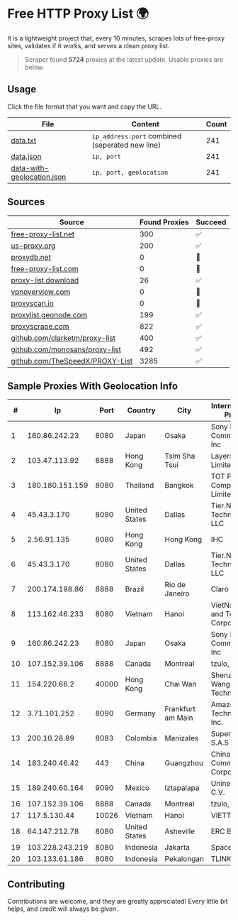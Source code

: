 
# Free HTTP Proxy List 🌍

It is a lightweight project that, every 10 minutes, scrapes lots of free-proxy sites, validates if it works, and serves a clean proxy list.


> Scraper found **5724** proxies at the latest update. Usable proxies are below.

## Usage

Click the file format that you want and copy the URL.


|File|Content|Count|
|----|-------|-----|
|[data.txt](https://raw.githubusercontent.com/themiralay/Proxy-List-World/master/data.txt)|`ip_address:port` combined (seperated new line)|241|
|[data.json](https://raw.githubusercontent.com/themiralay/Proxy-List-World/master/data.json)|`ip, port`|241|
|[data-with-geolocation.json](https://raw.githubusercontent.com/themiralay/Proxy-List-World/master/data-with-geolocation.json)|`ip, port, geolocation`|241|

## Sources

|Source|Found Proxies|Succeed|
|------|-------------|-------|
|[free-proxy-list.net](https://free-proxy-list.net)|300|✅|
|[us-proxy.org](https://www.us-proxy.org)|200|✅|
|[proxydb.net](http://proxydb.net)|0|🚫|
|[free-proxy-list.com](https://free-proxy-list.com/?page=&port=&type%5B%5D=http&type%5B%5D=https&up_time=0&search=Search)|0|🚫|
|[proxy-list.download](https://www.proxy-list.download/HTTP)|26|✅|
|[vpnoverview.com](https://vpnoverview.com/privacy/anonymous-browsing/free-proxy-servers)|0|🚫|
|[proxyscan.io](https://www.proxyscan.io)|0|🚫|
|[proxylist.geonode.com](https://proxylist.geonode.com/api/proxy-list?limit=300&page=1&sort_by=lastChecked&sort_type=desc&protocols=http,https)|199|✅|
|[proxyscrape.com](https://api.proxyscrape.com/v2/?request=displayproxies&protocol=http&timeout=10000&country=all&ssl=all&anonymity=all)|822|✅|
|[github.com/clarketm/proxy-list](https://raw.githubusercontent.com/clarketm/proxy-list/master/proxy-list-raw.txt)|400|✅|
|[github.com/monosans/proxy-list](https://raw.githubusercontent.com/monosans/proxy-list/main/proxies/http.txt)|492|✅|
|[github.com/TheSpeedX/PROXY-List](https://raw.githubusercontent.com/TheSpeedX/PROXY-List/master/http.txt)|3285|✅|


## Sample Proxies With Geolocation Info

|#|Ip|Port|Country|City|Internet Service Provider|
|-|--|----|-------|----|-------------------------|
|1|160.86.242.23|8080|Japan|Osaka|Sony Network Communications Inc|
|2|103.47.113.92|8888|Hong Kong|Tsim Sha Tsui|Layerstack Limited|
|3|180.180.151.159|8080|Thailand|Bangkok|TOT Public Company Limited|
|4|45.43.3.170|8080|United States|Dallas|Tier.Net Technologies LLC|
|5|2.56.91.135|8080|Hong Kong|Hong Kong|IHC|
|6|45.43.3.170|8080|United States|Dallas|Tier.Net Technologies LLC|
|7|200.174.198.86|8888|Brazil|Rio de Janeiro|Claro S.A|
|8|113.162.46.233|8080|Vietnam|Hanoi|VietNam Post and Telecom Corporation|
|9|160.86.242.23|8080|Japan|Osaka|Sony Network Communications Inc|
|10|107.152.39.106|8888|Canada|Montreal|tzulo, inc.|
|11|154.220.66.2|40000|Hong Kong|Chai Wan|Shenzhen Wanghu Technology Co|
|12|3.71.101.252|8090|Germany|Frankfurt am Main|Amazon Technologies Inc.|
|13|200.10.28.89|8083|Colombia|Manizales|Super Redes S.A.S|
|14|183.240.46.42|443|China|Guangzhou|China Mobile Communications Corporation|
|15|189.240.60.164|9090|Mexico|Iztapalapa|Uninet S.A. de C.V.|
|16|107.152.39.106|8888|Canada|Montreal|tzulo, inc.|
|17|117.5.130.44|10026|Vietnam|Hanoi|VIETTEL|
|18|64.147.212.78|8080|United States|Asheville|ERC Broadband|
|19|103.228.243.219|8080|Indonesia|Jakarta|SpaceX Starlink|
|20|103.133.61.186|8080|Indonesia|Pekalongan|TLINK|



## Contributing

Contributions are welcome, and they are greatly appreciated! Every
little bit helps, and credit will always be given.

